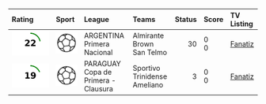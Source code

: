| Rating                                                                                                                                 | Sport                                                                                                        | League                                 | Teams                           |   Status | Score   | TV Listing                                               |
|:---------------------------------------------------------------------------------------------------------------------------------------|:-------------------------------------------------------------------------------------------------------------|:---------------------------------------|:--------------------------------|---------:|:--------|:---------------------------------------------------------|
| <img src="https://raw.githubusercontent.com/BlakeDuncan25/Donut-SVG-Ratings/bac4e4a278175106499642192132b1786a9aec38/22.svg" alt="22"> | <img src="https://raw.githubusercontent.com/BlakeDuncan25/Donut-SVG-Ratings/master/soccer.png" alt="Soccer"> | ARGENTINA<br>Primera Nacional          | Almirante Brown<br>San Telmo    |       30 | 0<br>0  | <a href="https://watch.fanatiz.com/channels">Fanatiz</a> |
| <img src="https://raw.githubusercontent.com/BlakeDuncan25/Donut-SVG-Ratings/bac4e4a278175106499642192132b1786a9aec38/19.svg" alt="19"> | <img src="https://raw.githubusercontent.com/BlakeDuncan25/Donut-SVG-Ratings/master/soccer.png" alt="Soccer"> | PARAGUAY<br>Copa de Primera - Clausura | Sportivo Trinidense<br>Ameliano |        3 | 0<br>0  | <a href="https://watch.fanatiz.com/channels">Fanatiz</a> |